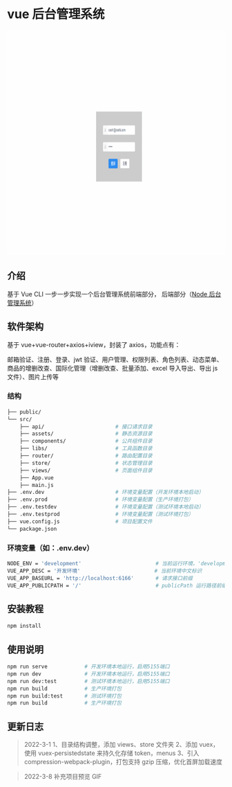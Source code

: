 # vue 后台管理系统

<img src="./GIF.gif" width="100%" height="519px"/>

## 介绍

基于 Vue CLI 一步一步实现一个后台管理系统前端部分， 后端部分（[Node 后台管理系统](https://gitee.com/hlshare/express_mongoDB)）

## 软件架构

基于 vue+vue-router+axios+iview，封装了 axios，功能点有：

邮箱验证、注册、登录、jwt 验证、用户管理、权限列表、角色列表、动态菜单、商品的增删改查、国际化管理（增删改查、批量添加、excel 导入导出、导出 js 文件）、图片上传等

### 结构

```sh
├── public/
└── src/
    ├── api/                       # 接口请求目录
    ├── assets/                    # 静态资源目录
    ├── components/                # 公共组件目录
    ├── libs/                      # 工具函数目录
    ├── router/                    # 路由配置目录
    ├── store/                     # 状态管理目录
    ├── views/                     # 页面组件目录
    ├── App.vue
    ├── main.js
├── .env.dev                       # 环境变量配置（开发环境本地启动）
├── .env.prod                      # 环境变量配置（生产环境打包）
├── .env.testdev                   # 环境变量配置（测试环境本地启动）
├── .env.testprod                  # 环境变量配置（测试环境打包）
├── vue.config.js                  # 项目配置文件
└── package.json
```

### 环境变量（如：.env.dev）

```sh
NODE_ENV = 'development'                        # 当前运行环境，'development'-开发环境 'production'-生产环境
VUE_APP_DESC = '开发环境'                        # 当前环境中文标识
VUE_APP_BASEURL = 'http://localhost:6166'       # 请求接口前缀
VUE_APP_PUBLICPATH = '/'                        # publicPath 运行路径前缀
```

## 安装教程

```sh
npm install
```

## 使用说明

```sh
npm run serve            # 开发环境本地运行，启用5155端口
npm run dev              # 开发环境本地运行，启用5155端口
npm run dev:test         # 测试环境本地运行，启用5155端口
npm run build            # 生产环境打包
npm run build:test       # 测试环境打包
npm run build            # 生产环境打包
```

## 更新日志

> 2022-3-1
> 1、目录结构调整，添加 views、store 文件夹
> 2、添加 vuex，使用 vuex-persistedstate 来持久化存储 token，menus
> 3、引入 compression-webpack-plugin，打包支持 gzip 压缩，优化首屏加载速度

> 2022-3-8
> 补充项目预览 GIF
